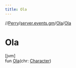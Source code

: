 ```yaml
---
title: Ola
---
```

//[Perry](../../../index.html)/[server.events.gm](../index.html)/[Ola](index.html)/[Ola](-ola.html)



# Ola



[jvm]\
fun [Ola](-ola.html)(chr: [Character](../../client/-character/index.html))




